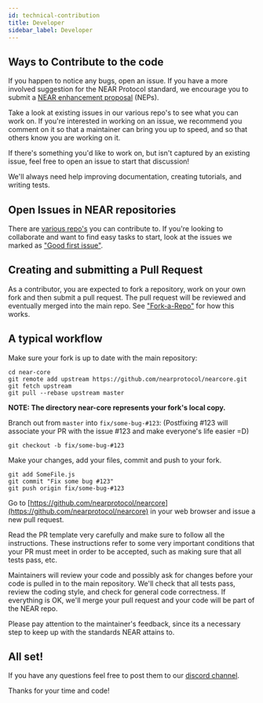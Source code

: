 ```yaml
---
id: technical-contribution
title: Developer
sidebar_label: Developer
---
```


## Ways to Contribute to the code

If you happen to notice any bugs, open an issue. If you have a more involved suggestion for the NEAR Protocol standard, we encourage you to submit a [NEAR enhancement proposal](https://github.com/nearprotocol/NEPs) \(NEPs\).

Take a look at existing issues in our various repo's to see what you can work on. If you're interested in working on an issue, we recommend you comment on it so that a maintainer can bring you up to speed, and so that others know you are working on it.

If there's something you'd like to work on, but isn't captured by an existing issue, feel free to open an issue to start that discussion!

We'll always need help improving documentation, creating tutorials, and writing tests.

## Open Issues in NEAR repositories

There are [various repo's](https://github.com/nearprotocol) you can contribute to. If you're looking to collaborate and want to find easy tasks to start, look at the issues we marked as ["Good first issue"](https://github.com/search?q=org%3Anearprotocol+is%3Aopen+is%3Aissue+label%3A%22good+first+issue%22&unscoped_q=is%3Aopen+is%3Aissue+label%3A%22good+first+issue%22).

## Creating and submitting a Pull Request

As a contributor, you are expected to fork a repository, work on your own fork and then submit a pull request. The pull request will be reviewed and eventually merged into the main repo. See ["Fork-a-Repo"](https://help.github.com/articles/fork-a-repo/) for how this works.

## A typical workflow

Make sure your fork is up to date with the main repository:

```text
cd near-core
git remote add upstream https://github.com/nearprotocol/nearcore.git
git fetch upstream
git pull --rebase upstream master
```

**NOTE: The directory near-core represents your fork's local copy.**

Branch out from `master` into `fix/some-bug-#123`: \(Postfixing \#123 will associate your PR with the issue \#123 and make everyone's life easier =D\)

```text
git checkout -b fix/some-bug-#123
```

Make your changes, add your files, commit and push to your fork.

```text
git add SomeFile.js
git commit "Fix some bug #123"
git push origin fix/some-bug-#123
```

Go to [https://github.com/nearprotocol/nearcore](https://github.com/nearprotocol/nearcore) in your web browser and issue a new pull request.

Read the PR template very carefully and make sure to follow all the instructions. These instructions refer to some very important conditions that your PR must meet in order to be accepted, such as making sure that all tests pass, etc.

Maintainers will review your code and possibly ask for changes before your code is pulled in to the main repository. We'll check that all tests pass, review the coding style, and check for general code correctness. If everything is OK, we'll merge your pull request and your code will be part of the NEAR repo.

Please pay attention to the maintainer's feedback, since its a necessary step to keep up with the standards NEAR attains to.

## All set!

If you have any questions feel free to post them to our [discord channel](http://near.chat).

Thanks for your time and code!

